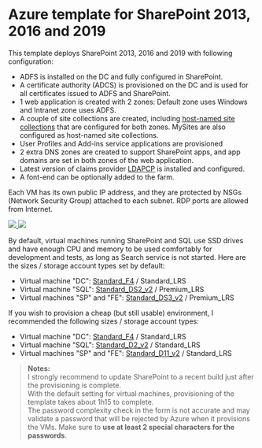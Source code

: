 # Azure template for SharePoint 2013, 2016 and 2019

This template deploys SharePoint 2013, 2016 and 2019 with following configuration:

* ADFS is installed on the DC and fully configured in SharePoint.
* A certificate authority (ADCS) is provisioned on the DC and is used for all certificates issued to ADFS and SharePoint.
* 1 web application is created with 2 zones: Default zone uses Windows and Intranet zone uses ADFS.
* A couple of site collections are created, including [host-named site collections](https://docs.microsoft.com/en-us/SharePoint/administration/host-named-site-collection-architecture-and-deployment) that are configured for both zones. MySites are also configured as host-named site collections.
* User Profiles and Add-ins service applications are provisioned
* 2 extra DNS zones are created to support SharePoint apps, and app domains are set in both zones of the web application.
* Latest version of claims provider [LDAPCP](https://ldapcp.com/) is installed and configured.
* A font-end can be optionally added to the farm.

Each VM has its own public IP address, and they are protected by NSGs (Network Security Group) attached to each subnet. RDP ports are allowed from Internet.

<a href="https://portal.azure.com/#create/Microsoft.Template/uri/https%3A%2F%2Fraw.githubusercontent.com%2FYvand%2FAzureRM-Templates%2Fdev%2FTemplates%2FSharePoint-ADFS%2Fazuredeploy.json" target="_blank">
    <img src="http://azuredeploy.net/deploybutton.png"/>
</a>
<a href="http://armviz.io/#/?load=https%3A%2F%2Fraw.githubusercontent.com%2FYvand%2FAzureRM-Templates%2Fdev%2FTemplates%2FSharePoint-ADFS%2Fazuredeploy.json" target="_blank">
    <img src="http://armviz.io/visualizebutton.png"/>
</a>

By default, virtual machines running SharePoint and SQL use SSD drives and have enough CPU and memory to be used comfortably for development and tests, as long as Search service is not started. Here are the sizes / storage account types set by default:

* Virtual machine "DC": [Standard_F4](https://docs.microsoft.com/en-us/azure/virtual-machines/windows/sizes-compute#fsv2-series-sup1sup) / Standard_LRS
* Virtual machine "SQL": [Standard_DS2_v2](https://docs.microsoft.com/en-us/azure/virtual-machines/windows/sizes-general#dsv2-series) / Premium_LRS
* Virtual machines "SP" and "FE": [Standard_DS3_v2](https://docs.microsoft.com/en-us/azure/virtual-machines/windows/sizes-general#dsv2-series) / Premium_LRS

If you wish to provision a cheap (but still usable) environment, I recommended the following sizes / storage account types:

* Virtual machine "DC": [Standard_F4](https://docs.microsoft.com/en-us/azure/virtual-machines/windows/sizes-compute#fsv2-series-sup1sup) / Standard_LRS
* Virtual machine "SQL": [Standard_D2_v2](https://docs.microsoft.com/en-us/azure/virtual-machines/windows/sizes-general#dv2-series) / Standard_LRS
* Virtual machines "SP" and "FE": [Standard_D11_v2](https://docs.microsoft.com/en-us/azure/virtual-machines/windows/sizes-memory#dv2-series-11-15) / Standard_LRS

> **Notes:**  
> I strongly recommend to update SharePoint to a recent build just after the provisioning is complete.  
> With the default setting for virtual machines, provisioning of the template takes about 1h15 to complete.  
> The password complexity check in the form is not accurate and may validate a password that will be rejected by Azure when it provisions the VMs. Make sure to **use at least 2 special characters for the passwords**.
